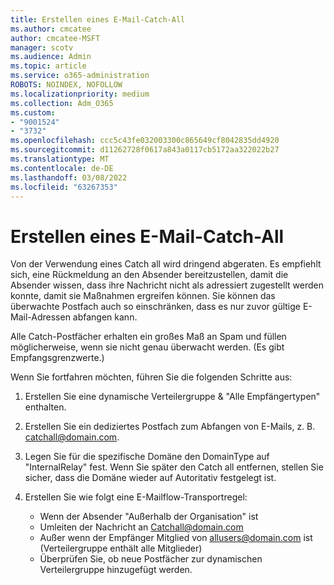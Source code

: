```yaml
---
title: Erstellen eines E-Mail-Catch-All
ms.author: cmcatee
author: cmcatee-MSFT
manager: scotv
ms.audience: Admin
ms.topic: article
ms.service: o365-administration
ROBOTS: NOINDEX, NOFOLLOW
ms.localizationpriority: medium
ms.collection: Adm_O365
ms.custom:
- "9001524"
- "3732"
ms.openlocfilehash: ccc5c43fe032003300c865649cf8042835dd4920
ms.sourcegitcommit: d11262728f0617a843a0117cb5172aa322022b27
ms.translationtype: MT
ms.contentlocale: de-DE
ms.lasthandoff: 03/08/2022
ms.locfileid: "63267353"
---
```

# <a name="create-an-email-catch-all"></a>Erstellen eines E-Mail-Catch-All

Von der Verwendung eines Catch all wird dringend abgeraten. Es empfiehlt sich, eine Rückmeldung an den Absender bereitzustellen, damit die Absender wissen, dass ihre Nachricht nicht als adressiert zugestellt werden konnte, damit sie Maßnahmen ergreifen können. Sie können das überwachte Postfach auch so einschränken, dass es nur zuvor gültige E-Mail-Adressen abfangen kann. 

Alle Catch-Postfächer erhalten ein großes Maß an Spam und füllen möglicherweise, wenn sie nicht genau überwacht werden. (Es gibt Empfangsgrenzwerte.) 

Wenn Sie fortfahren möchten, führen Sie die folgenden Schritte aus:

1. Erstellen Sie eine dynamische Verteilergruppe & "Alle Empfängertypen" enthalten.

2. Erstellen Sie ein dediziertes Postfach zum Abfangen von E-Mails, z. B. catchall@domain.com.

3. Legen Sie für die spezifische Domäne den DomainType auf "InternalRelay" fest. Wenn Sie später den Catch all entfernen, stellen Sie sicher, dass die Domäne wieder auf Autoritativ festgelegt ist.

4. Erstellen Sie wie folgt eine E-Mailflow-Transportregel:

    - Wenn der Absender "Außerhalb der Organisation" ist
    - Umleiten der Nachricht an Catchall@domain.com
    - Außer wenn der Empfänger Mitglied von allusers@domain.com ist (Verteilergruppe enthält alle Mitglieder)
    - Überprüfen Sie, ob neue Postfächer zur dynamischen Verteilergruppe hinzugefügt werden.
